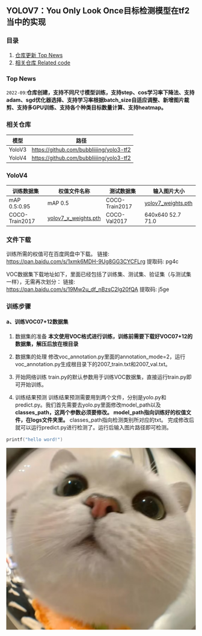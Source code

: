 
## YOLOV7：You Only Look Once目标检测模型在tf2当中的实现
### 目录
 1. [仓库更新 Top News](TopNews)
 2. [相关仓库 Related code](相关仓库)


### Top News
`2022-09`:**仓库创建，支持不同尺寸模型训练，支持step、cos学习率下降法、支持adam、sgd优化器选择、支持学习率根据batch_size自适应调整、新增图片裁剪、支持多GPU训练、支持各个种类目标数量计算、支持heatmap。**
### 相关仓库

模型|路径
-|-
YoloV3|https://github.com/bubbliiiing/yolo3-tf2
YoloV4|https://github.com/bubbliiiing/yolo3-tf2

### YoloV4
训练数据集	|权值文件名称	|测试数据集|	输入图片大小|
-|-|-|-
mAP 0.5:0.95|	mAP 0.5|COCO-Train2017|	[yolov7_weights.pth](yolov7_x_weights.pth)|	COCO-Val2017|	640x640	51.0	|69.6
COCO-Train2017|	[yolov7_x_weights.pth](yolov7_x_weights.pth)	|COCO-Val2017	|640x640	52.7	71.0


### 文件下载
训练所需的权值可在百度网盘中下载。
链接: https://pan.baidu.com/s/1xmk6MDH-9Ug8GG3CYCFLrg
提取码: pg4c

VOC数据集下载地址如下，里面已经包括了训练集、测试集、验证集（与测试集一样），无需再次划分：
链接: https://pan.baidu.com/s/19Mw2u_df_nBzsC2lg20fQA
提取码: j5ge


### 训练步骤
#### a、训练VOC07+12数据集
1. 数据集的准备
**本文使用VOC格式进行训练，训练前需要下载好VOC07+12的数据集，解压后放在根目录**


2. 数据集的处理
修改voc_annotation.py里面的annotation_mode=2，运行voc_annotation.py生成根目录下的2007_train.txt和2007_val.txt。

3. 开始网络训练
train.py的默认参数用于训练VOC数据集，直接运行train.py即可开始训练。

4. 训练结果预测
训练结果预测需要用到两个文件，分别是yolo.py和predict.py。我们首先需要去yolo.py里面修改model_path以及  
**classes_path，这两个参数必须要修改。
model_path指向训练好的权值文件，在logs文件夹里。**
classes_path指向检测类别所对应的txt。
完成修改后就可以运行predict.py进行检测了。运行后输入图片路径即可检测。
```c
printf("hello word!")
```
 ![大头猫](QQ图片20230409012120.jpg)